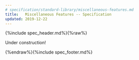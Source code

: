 ```yaml
---
# specification/standard-library/miscellaneous-features.md
title:   Miscellaneous Features -- Specification
updated: 2019-12-22
---
```


{%include spec_header.md%}{%raw%}


Under construction!


{%endraw%}{%include spec_footer.md%}
